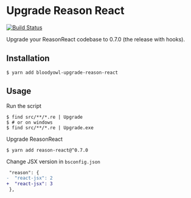 # Upgrade Reason React

[![Build Status](https://dev.azure.com/mlbli/Upgrade%20ReasonReact/_apis/build/status/bloodyowl.upgrade-reason-react-esy?branchName=master)](https://dev.azure.com/mlbli/Upgrade%20ReasonReact/_build/latest?definitionId=4&branchName=master)

Upgrade your ReasonReact codebase to 0.7.0 (the release with hooks).

## Installation

```console
$ yarn add bloodyowl-upgrade-reason-react
```

## Usage

Run the script

```console
$ find src/**/*.re | Upgrade
$ # or on windows
$ find src/**/*.re | Upgrade.exe
```

Upgrade ReasonReact

```console
$ yarn add reason-react@^0.7.0
```

Change JSX version in `bsconfig.json`

```diff
 "reason": {
-  "react-jsx": 2
+  "react-jsx": 3
 },
```


